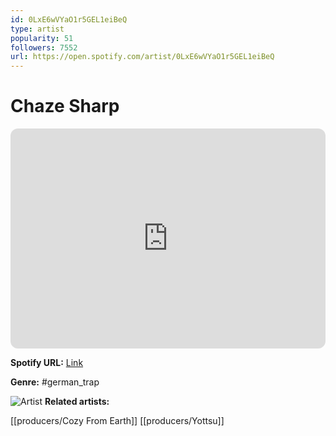 ```yaml
---
id: 0LxE6wVYaO1r5GEL1eiBeQ
type: artist
popularity: 51
followers: 7552
url: https://open.spotify.com/artist/0LxE6wVYaO1r5GEL1eiBeQ
---
```

# Chaze Sharp

<iframe style="border-radius:12px" src="https://open.spotify.com/embed/artist/0LxE6wVYaO1r5GEL1eiBeQ" width="100%" height="352" frameBorder="0" allowfullscreen="" allow="autoplay; clipboard-write; encrypted-media; fullscreen; picture-in-picture" loading="lazy"></iframe>

**Spotify URL:** [Link](https://open.spotify.com/artist/0LxE6wVYaO1r5GEL1eiBeQ)

**Genre:**  #german_trap

![Artist](https://i.scdn.co/image/ab6761610000e5eb24c57b72b43b9d11a1d0132b)
**Related artists:**

[[producers/Cozy From Earth]]
[[producers/Yottsu]]
